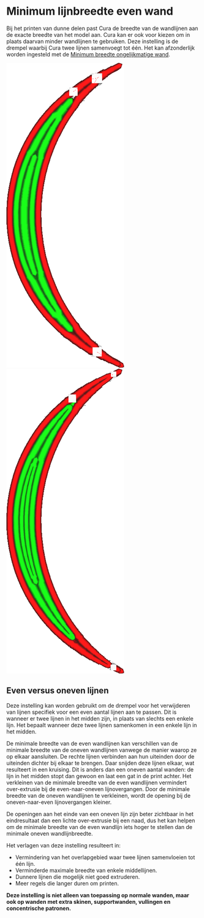 Minimum lijnbreedte even wand
====
Bij het printen van dunne delen past Cura de breedte van de wandlijnen aan de exacte breedte van het model aan. Cura kan er ook voor kiezen om in plaats daarvan minder wandlijnen te gebruiken. Deze instelling is de drempel waarbij Cura twee lijnen samenvoegt tot één. Het kan afzonderlijk worden ingesteld met de [Minimum breedte ongelijkmatige wand](min_odd_wall_line_width.md).

<!--screenshot {
"image_path": "min_wall_line_width_0_34.png",
"modellen": [{"script": "moon_sickle.scad"}],
"camera_positie": [0, 0, 63],
"instellingen": {
	"min_wall_line_width": 0,34,
	"wall_line_count": 3,
	"wall_transition_angle": 20
},
"laag": 14,
"kleuren": 32
}-->
<!--screenshot {
"image_path": "min_wall_line_width_even_0_1.png",
"modellen": [{"script": "moon_sickle.scad"}],
"camera_positie": [0, 0, 63],
"instellingen": {
	"min_even_wall_line_width": 0.1,
	"min_wall_line_width": 0,34,
	"wall_line_count": 3,
	"wall_transition_angle": 20
},
"laag": 14,
"kleuren": 32
}-->
![De middellijn is verbreed om te passen](../../../articles/images/min_wall_line_width_0_34.png)
![Als deze instelling wordt verlaagd, worden in plaats daarvan twee regels gebruikt](../../../articles/images/min_wall_line_width_even_0_1.png)

Even versus oneven lijnen
----
Deze instelling kan worden gebruikt om de drempel voor het verwijderen van lijnen specifiek voor een even aantal lijnen aan te passen. Dit is wanneer er twee lijnen in het midden zijn, in plaats van slechts een enkele lijn. Het bepaalt wanneer deze twee lijnen samenkomen in een enkele lijn in het midden.

De minimale breedte van de even wandlijnen kan verschillen van de minimale breedte van de oneven wandlijnen vanwege de manier waarop ze op elkaar aansluiten. De rechte lijnen verbinden aan hun uiteinden door de uiteinden dichter bij elkaar te brengen. Daar snijden deze lijnen elkaar, wat resulteert in een kruising. Dit is anders dan een oneven aantal wanden: de lijn in het midden stopt dan gewoon en laat een gat in de print achter. Het verkleinen van de minimale breedte van de even wandlijnen vermindert over-extrusie bij de even-naar-oneven lijnovergangen. Door de minimale breedte van de oneven wandlijnen te verkleinen, wordt de opening bij de oneven-naar-even lijnovergangen kleiner.

De openingen aan het einde van een oneven lijn zijn beter zichtbaar in het eindresultaat dan een lichte over-extrusie bij een naad, dus het kan helpen om de minimale breedte van de even wandlijn iets hoger te stellen dan de minimale oneven wandlijnbreedte.

Het verlagen van deze instelling resulteert in:
* Vermindering van het overlapgebied waar twee lijnen samenvloeien tot één lijn.
* Verminderde maximale breedte van enkele middellijnen.
* Dunnere lijnen die mogelijk niet goed extruderen.
* Meer regels die langer duren om printen.

**Deze instelling is niet alleen van toepassing op normale wanden, maar ook op wanden met extra skinen, supportwanden, vullingen en concentrische patronen.**